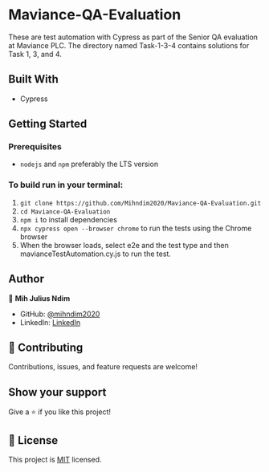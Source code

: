 # Maviance-QA-Evaluation
These are test automation with Cypress as part of the Senior QA evaluation at Maviance PLC. The directory named Task-1-3-4 contains solutions for Task 1, 3, and 4.

## Built With
- Cypress 

## Getting Started

### Prerequisites

- `nodejs` and `npm` preferably the LTS version

### To build run in your terminal:

1. `git clone https://github.com/Mihndim2020/Maviance-QA-Evaluation.git`
2. `cd Maviance-QA-Evaluation`
3. `npm i` to install dependencies
4. `npx cypress open --browser chrome` to run the tests using the Chrome browser
5. When the browser loads, select e2e and the test type and then mavianceTestAutomation.cy.js to run the test. 

## Author

👤 **Mih Julius Ndim**

- GitHub: [@mihndim2020](https://github.com/mihndim2020)
- LinkedIn: [LinkedIn](https://www.linkedin.com/in/mihndim/)

## 🤝 Contributing

Contributions, issues, and feature requests are welcome!

## Show your support

Give a ⭐️ if you like this project!

## 📝 License

This project is [MIT](./MIT.md) licensed.

